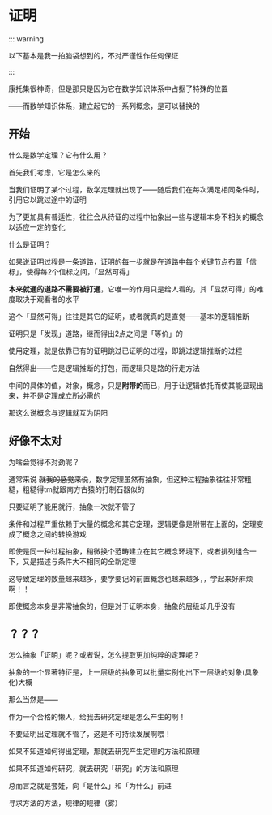 # 证明


::: warning

以下基本是我一拍脑袋想到的，不对严谨性作任何保证

:::

康托集很神奇，但是那只是因为它在数学知识体系中占据了特殊的位置

——而数学知识体系，建立起它的一系列概念，是可以替换的

## 开始

什么是数学定理？它有什么用？

首先我们考虑，它是怎么来的

当我们证明了某个过程，数学定理就出现了——随后我们在每次满足相同条件时，引用它以跳过途中的证明

为了更加具有普适性，往往会从待证的过程中抽象出一些与逻辑本身不相关的概念以适应一定的变化

什么是证明？

如果说证明过程是一条道路，证明的每一步就是在道路中每个关键节点布置「信标」，使得每2个信标之间，「显然可得」

**本来就通的道路不需要被打通**，它唯一的作用只是给人看的，其「显然可得」的难度取决于观看者的水平

这个「显然可得」往往是其它的证明，或者就真的是直觉——基本的逻辑推断

证明只是「发现」道路，继而得出2点之间是「等价」的

使用定理，就是依靠已有的证明跳过已证明的过程，即跳过逻辑推断的过程

自然得出——它是逻辑推断的打包，而逻辑只是路的行走方法

中间的具体的值，对象，概念，只是**附带的**而已，用于让逻辑依托而使其能显现出来，并不是定理成立所必需的

<Cover>那这么说概念与逻辑就互为阴阳</Cover>

## 好像不太对

为啥会觉得不对劲呢？

通常来说  ~~就我的感觉来说~~，数学定理虽然有抽象，但这种过程抽象往往非常粗糙，粗糙得tm就跟南方古猿的打制石器似的

只要证明了能用就行，抽象一次就不管了

条件和过程严重依赖于大量的概念和其它定理，逻辑更像是附带在上面的，定理变成了概念之间的转换游戏

即使是同一种过程抽象，稍微换个范畴建立在其它概念环境下，或者排列组合一下，又是描述与条件大不相同的全新定理

这导致定理的数量越来越多，要学要记的前置概念也越来越多，，<Cover>学起来好麻烦啊！！</Cover>

即使概念本身是非常抽象的，但是对于证明本身，抽象的层级却几乎没有

## ？？？

怎么抽象「证明」呢？或者说，怎么提取更加纯粹的定理呢？

抽象的一个显著特征是，上一层级的抽象可以批量实例化出下一层级的对象(具象化)<Cover>大概</Cover>

那么当然是——

作为一个合格的懒人，给我去研究定理是怎么产生的啊！

不要证明出定理就不管了，这是不可持续发展啊喂！

如果不知道如何得出定理，那就去研究产生定理的方法和原理

如果不知道如何研究，就去研究「研究」的方法和原理

总而言之就是套娃，向「是什么」和「为什么」前进

<Cover>寻求方法的方法，规律的规律（雾）</Cover>
